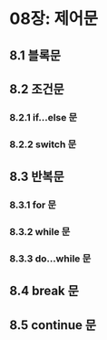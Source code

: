 # 08장: 제어문
## 8.1 블록문
## 8.2 조건문
### 8.2.1 if...else 문
### 8.2.2 switch 문
## 8.3 반복문
### 8.3.1 for 문
### 8.3.2 while 문
### 8.3.3 do...while 문
## 8.4 break 문
## 8.5 continue 문